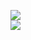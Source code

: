 [![](https://img.shields.io/badge/Made%20With-Github%20Spray-lightgrey.svg?style=for-the-badge&logo=github)](https://github.com/Annihil/github-spray#6502)  
[![](https://i.imgur.com/2DrTn0Z.gif)](https://github.com/Annihil/github-spray)